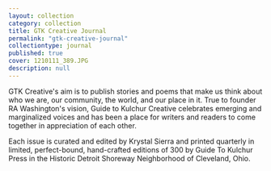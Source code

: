 ```yaml
---
layout: collection
category: collection
title: GTK Creative Journal
permalink: "gtk-creative-journal"
collectiontype: journal
published: true
cover: 1210111_389.JPG
description: null
---
```





GTK Creative's aim is to publish stories and poems that make us think about who we are, our community, the world, and our place in it. True to founder RA Washington's vision, Guide to Kulchur Creative celebrates emerging and marginalized voices and has been a place for writers and readers to come together in appreciation of each other.

Each issue is curated and edited by Krystal Sierra and printed quarterly in limited, perfect-bound, hand-crafted editions of 300 by Guide To Kulchur Press in the Historic Detroit Shoreway Neighborhood of Cleveland, Ohio.
